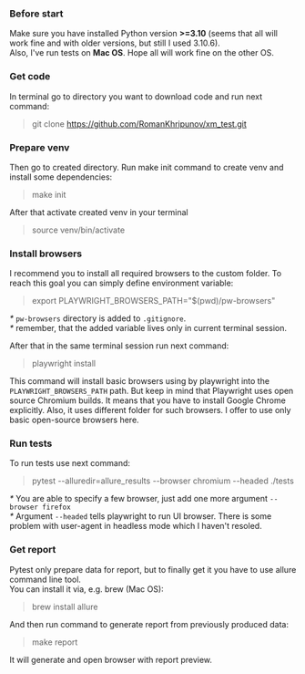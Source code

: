 ### Before start
Make sure you have installed Python version **>=3.10**
(seems that all will work fine and with older versions, but still I used 3.10.6).  
Also, I've run tests on **Mac OS**. Hope all will work fine on the other OS.

### Get code
In terminal go to directory you want to download code and run next command:
> git clone https://github.com/RomanKhripunov/xm_test.git

### Prepare venv
Then go to created directory.
Run make init command to create venv and install some dependencies:
> make init

After that activate created venv in your terminal
> source venv/bin/activate

### Install browsers
I recommend you to install all required browsers to the custom folder.
To reach this goal you can simply define environment variable:
> export PLAYWRIGHT_BROWSERS_PATH="$(pwd)/pw-browsers" 

_*_ `pw-browsers` directory is added to `.gitignore`.  
_*_ remember, that the added variable lives only in current terminal session.

After that in the same terminal session run next command:
> playwright install

This command will install basic browsers using by playwright into the `PLAYWRIGHT_BROWSERS_PATH` path.
But keep in mind that Playwright uses open source Chromium builds. 
It means that you have to install Google Chrome explicitly. Also, it uses different folder for such browsers.
I offer to use only basic open-source browsers here.

### Run tests
To run tests use next command:
> pytest --alluredir=allure_results --browser chromium --headed ./tests

_*_ You are able to specify a few browser, just add one more argument `--browser firefox`  
_*_ Argument `--headed` tells playwright to run UI browser. 
There is some problem with user-agent in headless mode which I haven't resoled.  

### Get report
Pytest only prepare data for report, but to finally get it you have to use allure command line tool.  
You can install it via, e.g. brew (Mac OS):
> brew install allure

And then run command to generate report from previously produced data:
> make report

It will generate and open browser with report preview.